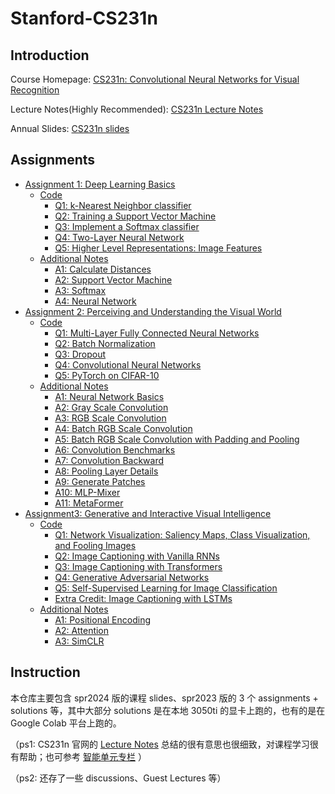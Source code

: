 # Stanford-CS231n

## Introduction
Course Homepage: [CS231n: Convolutional Neural Networks for Visual Recognition](https://cs231n.stanford.edu/)

Lecture Notes(Highly Recommended): [CS231n Lecture Notes](https://cs231n.github.io/)

Annual Slides: [CS231n slides](https://cs231n.stanford.edu/slides/)


## Assignments

- [Assignment 1: Deep Learning Basics](assignments/spr2023/A1)
  - [Code](solutions/spr2023/A1/code)
    - [Q1: k-Nearest Neighbor classifier](solutions/spr2023/A1/code/assignment1/knn.ipynb)
    - [Q2: Training a Support Vector Machine](solutions/spr2023/A1/code/assignment1/svm.ipynb)
    - [Q3: Implement a Softmax classifier](solutions/spr2023/A1/code/assignment1/softmax.ipynb)
    - [Q4: Two-Layer Neural Network](solutions/spr2023/A1/code/assignment1/two_layer_net.ipynb)
    - [Q5: Higher Level Representations: Image Features](solutions/spr2023/A1/code/assignment1/features.ipynb)
  - [Additional Notes](solutions/spr2023/A1/additional-notes_from-suous-cs231n)
    - [A1: Calculate Distances](solutions/spr2023/A1/additional-notes_from-suous-cs231n/001_calculate_distances.ipynb)
    - [A2: Support Vector Machine](solutions/spr2023/A1/additional-notes_from-suous-cs231n/002_svm.ipynb)
    - [A3: Softmax](solutions/spr2023/A1/additional-notes_from-suous-cs231n/003_softmax.ipynb)
    - [A4: Neural Network](solutions/spr2023/A1/additional-notes_from-suous-cs231n/004_nn.ipynb)
- [Assignment 2: Perceiving and Understanding the Visual World](assignments/spr2023/A2)
  - [Code](solutions/spr2023/A2/code)
    - [Q1: Multi-Layer Fully Connected Neural Networks](solutions/spr2023/A2/code/assignment2/FullyConnectedNets.ipynb)
    - [Q2: Batch Normalization](solutions/spr2023/A2/code/assignment2/BatchNormalization.ipynb)
    - [Q3: Dropout](solutions/spr2023/A2/code/assignment2/Dropout.ipynb)
    - [Q4: Convolutional Neural Networks](solutions/spr2023/A2/code/assignment2/ConvolutionalNetworks.ipynb)
    - [Q5: PyTorch on CIFAR-10](solutions/spr2023/A2/code/assignment2/PyTorch.ipynb)
  - [Additional Notes](solutions/spr2023/A2/additional-notes_from-suous-cs231n)
    - [A1: Neural Network Basics](solutions/spr2023/A2/additional-notes_from-suous-cs231n/001_nn.ipynb)
    - [A2: Gray Scale Convolution](solutions/spr2023/A2/additional-notes_from-suous-cs231n/002_gray_scale_convolution.ipynb)
    - [A3: RGB Scale Convolution](solutions/spr2023/A2/additional-notes_from-suous-cs231n/003_rgb_scale_convolution.ipynb)
    - [A4: Batch RGB Scale Convolution](solutions/spr2023/A2/additional-notes_from-suous-cs231n/004_batch_rgb_scale_convolution.ipynb)
    - [A5: Batch RGB Scale Convolution with Padding and Pooling](solutions/spr2023/A2/additional-notes_from-suous-cs231n/005_batch_rgb_scale_convolution_with_padding_and_pooling.ipynb)
    - [A6: Convolution Benchmarks](solutions/spr2023/A2/additional-notes_from-suous-cs231n/006_convolution_benchmarks.ipynb)
    - [A7: Convolution Backward](solutions/spr2023/A2/additional-notes_from-suous-cs231n/007_convolution_backward.ipynb)
    - [A8: Pooling Layer Details](solutions/spr2023/A2/additional-notes_from-suous-cs231n/008_pooling_layer_details.ipynb)
    - [A9: Generate Patches](solutions/spr2023/A2/additional-notes_from-suous-cs231n/009_generate_patches.ipynb)
    - [A10: MLP-Mixer](solutions/spr2023/A2/additional-notes_from-suous-cs231n/010_mlp_mixer.ipynb)
    - [A11: MetaFormer](solutions/spr2023/A2/additional-notes_from-suous-cs231n/011_meta_former.ipynb)
- [Assignment3: Generative and Interactive Visual Intelligence](assignments/spr2023/A3)
  - [Code](solutions/spr2023/A3/code)
    - [Q1: Network Visualization: Saliency Maps, Class Visualization, and Fooling Images](solutions/spr2023/A3/code/assignment3/Network_Visualization.ipynb)
    - [Q2: Image Captioning with Vanilla RNNs](solutions/spr2023/A3/code/assignment3/RNN_Captioning.ipynb)
    - [Q3: Image Captioning with Transformers](solutions/spr2023/A3/code/assignment3/Transformer_Captioning.ipynb)
    - [Q4: Generative Adversarial Networks](solutions/spr2023/A3/code/assignment3/Generative_Adversarial_Networks.ipynb)
    - [Q5: Self-Supervised Learning for Image Classification](solutions/spr2023/A3/code/assignment3/Self_Supervised_Learning.ipynb)
    - [Extra Credit: Image Captioning with LSTMs](solutions/spr2023/A3/code/assignment3/LSTM_Captioning.ipynb)
  - [Additional Notes](solutions/spr2023/A3/additional-notes_from-suous-cs231n)
    - [A1: Positional Encoding](solutions/spr2023/A3/additional-notes_from-suous-cs231n/001_positional_encoding.ipynb)
    - [A2: Attention](solutions/spr2023/A3/additional-notes_from-suous-cs231n/002_attention.ipynb)
    - [A3: SimCLR](solutions/spr2023/A3/additional-notes_from-suous-cs231n/003_simclr.ipynb)


## Instruction
本仓库主要包含 spr2024 版的课程 slides、spr2023 版的 3 个 assignments + solutions 等，其中大部分 solutions 是在本地 3050ti 的显卡上跑的，也有的是在 Google Colab 平台上跑的。

（ps1: CS231n 官网的 [Lecture Notes](https://cs231n.github.io/) 总结的很有意思也很细致，对课程学习很有帮助；也可参考 [智能单元专栏](https://zhuanlan.zhihu.com/p/22339097) ）

（ps2: 还存了一些 discussions、Guest Lectures 等）

